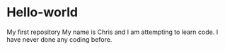# Hello-world
My first repository
My name is Chris and I am attempting to learn code.
I have never done any coding before.
